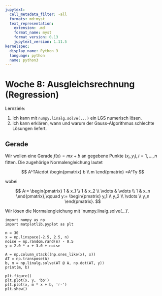 ```yaml
---
jupytext:
  cell_metadata_filter: -all
  formats: md:myst
  text_representation:
    extension: .md
    format_name: myst
    format_version: 0.13
    jupytext_version: 1.11.5
kernelspec:
  display_name: Python 3
  language: python
  name: python3
---
```


# Woche 8: Ausgleichsrechnung (Regression)

Lernziele:

1. Ich kann mit `numpy.linalg.solve(...)` ein LGS numerisch lösen.
2. Ich kann erklären, wann und warum der Gauss-Algorithmus schlechte Lösungen liefert.

## Gerade

Wir wollen eine Gerade $f(x)=mx+b$ an gegebene Punkte $(x_i,y_i),i=1,\ldots,n$ fitten.
Die zugehörige Normalengleichung lautet

$$
A^TA\cdot
\begin{pmatrix}
    b \\
    m
\end{pmatrix}
=A^Ty
$$

wobei

$$
A:=
\begin{pmatrix}
    1 & x_1 \\
    1 & x_2 \\
    \vdots & \vdots \\
    1 & x_n
\end{pmatrix},\qquad
y:=
\begin{pmatrix}
    y_1 \\
    y_2 \\
    \vdots \\
    y_n
\end{pmatrix}.
$$

Wir lösen die Normalengleichung mit 'numpy.linalg.solve(...)'.

```{code-cell} ipython3
import numpy as np
import matplotlib.pyplot as plt

n = 30
x = np.linspace(-2.5, 2.5, n)
noise = np.random.rand(n) - 0.5
y = 2.0 * x + 3.0 + noise

A = np.column_stack((np.ones_like(x), x))
AT = np.transpose(A)
b, m = np.linalg.solve(AT @ A, np.dot(AT, y))
print(m, b)

plt.figure()
plt.plot(x, y, 'bo')
plt.plot(x, m * x + b, 'r-')
plt.show()
```
